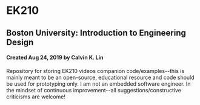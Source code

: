 # EK210  
## Boston University: Introduction to Engineering Design 
#### Created Aug 24, 2019 by Calvin K. Lin
Repository for storing EK210 videos companion code/examples--this is mainly meant to be an open-source, educational resource and code should be used for prototyping only.  I am not an embedded software engineer. In the mindset of continuous improvement--all suggestions/constructive criticisms are welcome!
